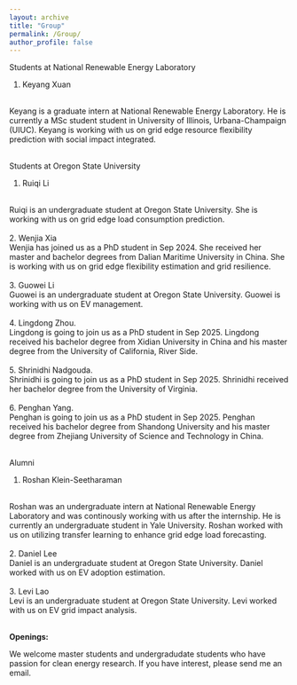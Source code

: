 ```yaml
---
layout: archive
title: "Group"
permalink: /Group/
author_profile: false
---
```



Students at National Renewable Energy Laboratory 
1. Keyang Xuan
<br>
Keyang is a graduate intern at National Renewable Energy Laboratory. He is currently a MSc student student in University of Illinois, Urbana-Champaign (UIUC). Keyang is working with us on grid edge resource flexibility prediction with social impact integrated. 
<br>
<br>

Students at Oregon State University 
1. Ruiqi Li 
<br>
Ruiqi is an undergraduate student at Oregon State University. She is working with us on grid edge load consumption prediction. 
<br>
<br>
2. Wenjia Xia
<br>
Wenjia has joined us as a PhD student in Sep 2024. She received her master and bachelor degrees from Dalian Maritime University in China. She is working with us on grid edge flexibility estimation and grid resilience. 
<br>
<br>
3. Guowei Li
<br>
Guowei is an undergraduate student at Oregon State University. Guowei is working with us on EV management. 
<br>
<br>
4. Lingdong Zhou.
<br>
Lingdong is going to join us as a PhD student in Sep 2025. Lingdong received his bachelor degree from Xidian University in China and his master degree from the University of California, River Side.
<br>
<br>
5. Shrinidhi Nadgouda.
<br>
Shrinidhi is going to join us as a PhD student in Sep 2025. Shrinidhi received her bachelor degree from the University of Virginia.
<br>
<br>
6. Penghan Yang.
<br>
Penghan is going to join us as a PhD student in Sep 2025. Penghan received his bachelor degree from Shandong University and his master degree from Zhejiang University of Science and Technology in China.
<br>
<br>

Alumni
1. Roshan Klein-Seetharaman
<br>
Roshan was an undergraduate intern at National Renewable Energy Laboratory and was continously working with us after the internship.  He is currently an undergraduate student in Yale University. Roshan worked with us on utilizing transfer learning to enhance grid edge load forecasting. 
<br>
<br>
2. Daniel Lee
<br>
Daniel is an undergraduate student at Oregon State University. Daniel worked with us on EV adoption estimation. 
<br>
<br>
3. Levi Lao
<br>
Levi is an undergraduate student at Oregon State University. Levi worked with us on EV grid impact analysis. 
<br>
<br>

**Openings:**

<!-- We are looking for 2 self-motivated PhD students in the coming Fall 2025 with solid background of math and interests in deep learning to join our research group. If you are interested, please email me your CV and transcript, and apply <a href="https://gradschool.oregonstate.edu/admissions">here</a>.--> We welcome master students and undergradudate students who have passion for clean energy research. If you have interest, please send me an email.
